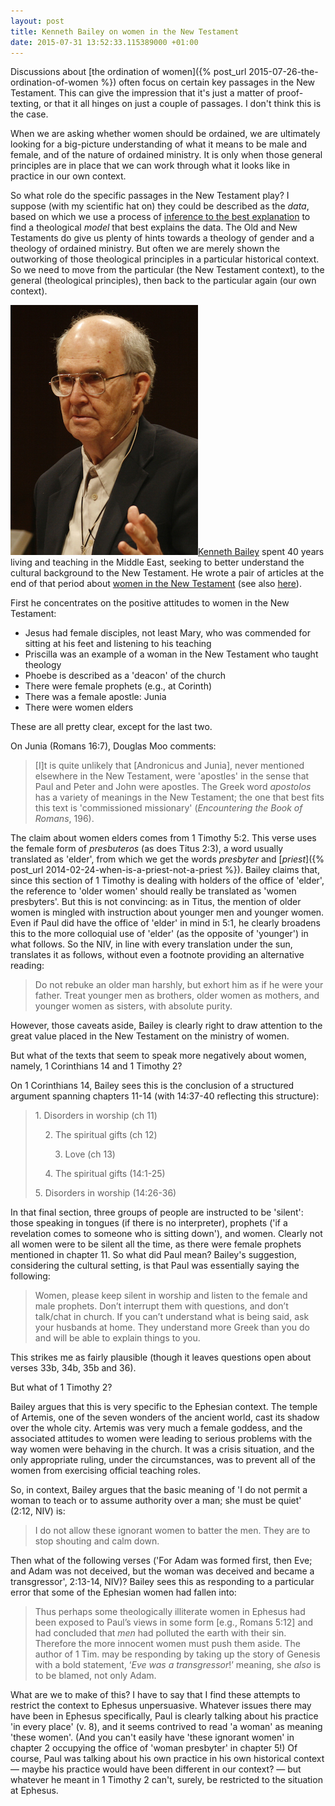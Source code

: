 ```yaml
---
layout: post
title: Kenneth Bailey on women in the New Testament
date: 2015-07-31 13:52:33.115389000 +01:00
---
```

Discussions about [the ordination of women]({% post_url 2015-07-26-the-ordination-of-women %}) often focus on certain key passages in the New Testament. This can give the impression that it's just a matter of proof-texting, or that it all hinges on just a couple of passages. I don't think this is the case.

When we are asking whether women should be ordained, we are ultimately looking for a big-picture understanding of what it means to be male and female, and of the nature of ordained ministry. It is only when those general principles are in place that we can work through what it looks like in practice in our own context.

So what role do the specific passages in the New Testament play? I suppose (with my scientific hat on) they could be described as the _data_, based on which we use a process of [inference to the best explanation](http://plato.stanford.edu/entries/abduction/) to find a theological _model_ that best explains the data. The Old and New Testaments do give us plenty of hints towards a theology of gender and a theology of ordained ministry. But often we are merely shown the outworking of those theological principles in a particular historical context. So we need to move from the particular (the New Testament context), to the general (theological principles), then back to the particular again (our own context).

[<img alt="Kenneth Bailey" title="Kenneth Bailey" src="/assets/kenneth-e-bailey.jpg" class="alignright" />Kenneth Bailey](http://shenango.org/bailey/) spent 40 years living and teaching in the Middle East, seeking to better understand the cultural background to the New Testament. He wrote a pair of articles at the end of that period about [women in the New Testament](http://www.theologymatters.com/JanFeb001.PDF) (see also [here](http://biblicalstudies.org.uk/pdf/anvil/11-1_007.pdf)).

First he concentrates on the positive attitudes to women in the New Testament:

* Jesus had female disciples, not least Mary, who was commended for sitting at his feet and listening to his teaching
* Priscilla was an example of a woman in the New Testament who taught theology
* Phoebe is described as a 'deacon' of the church
* There were female prophets (e.g., at Corinth)
* There was a female apostle: Junia
* There were women elders

These are all pretty clear, except for the last two.

On Junia (Romans 16:7), Douglas Moo comments:
 
> [I]t is quite unlikely that [Andronicus and Junia], never mentioned elsewhere in the New Testament, were 'apostles' in the sense that Paul and Peter and John were apostles. The Greek word _apostolos_ has a variety of meanings in the New Testament; the one that best fits this text is 'commissioned missionary' (_Encountering the Book of Romans_, 196).

The claim about women elders comes from 1 Timothy 5:2. This verse uses the female form of _presbuteros_ (as does Titus 2:3), a word usually translated as 'elder', from which we get the words _presbyter_ and [_priest_]({% post_url 2014-02-24-when-is-a-priest-not-a-priest %}). Bailey claims that, since this section of 1 Timothy is dealing with holders of the office of 'elder', the reference to 'older women' should really be translated as 'women presbyters'. But this is not convincing: as in Titus, the mention of older women is mingled with instruction about younger men and younger women. Even if Paul did have the office of 'elder' in mind in 5:1, he clearly broadens this to the more colloquial use of 'elder' (as the opposite of 'younger') in what follows. So the NIV, in line with every translation under the sun, translates it as follows, without even a footnote providing an alternative reading:

> Do not rebuke an older man harshly, but exhort him as if he were your father. Treat younger men as brothers, older women as mothers, and younger women as sisters, with absolute purity.

However, those caveats aside, Bailey is clearly right to draw attention to the great value placed in the New Testament on the ministry of women.

But what of the texts that seem to speak more negatively about women, namely, 1 Corinthians 14 and 1 Timothy 2?

On 1 Corinthians 14, Bailey sees this is the conclusion of a structured argument spanning chapters 11-14 (with 14:37-40 reflecting this structure):

> 1\. Disorders in worship (ch 11)
>
> &nbsp;&nbsp;&nbsp;&nbsp;2\. The spiritual gifts (ch 12)
>
> &nbsp;&nbsp;&nbsp;&nbsp;&nbsp;&nbsp;&nbsp;&nbsp;3\. Love (ch 13)
>
> &nbsp;&nbsp;&nbsp;&nbsp;4\. The spiritual gifts (14:1-25)
>
> 5\. Disorders in worship (14:26-36)

In that final section, three groups of people are instructed to be 'silent': those speaking in tongues (if there is no interpreter), prophets ('if a revelation comes to someone who is sitting down'), and women. Clearly not all women were to be silent all the time, as there were female prophets mentioned in chapter 11. So what did Paul mean? Bailey's suggestion, considering the cultural setting, is that Paul was essentially saying the following:

> Women, please keep silent in worship and listen to the female and male prophets. Don’t interrupt them with questions, and don’t talk/chat in church. If you can’t understand what is being said, ask your husbands at home. They understand more Greek than you do and will be able to explain things to you.

This strikes me as fairly plausible (though it leaves questions open about verses 33b, 34b, 35b and 36).

But what of 1 Timothy 2?

Bailey argues that this is very specific to the Ephesian context. The temple of Artemis, one of the seven wonders of the ancient world, cast its shadow over the whole city. Artemis was very much a female goddess, and the associated attitudes to women were leading to serious problems with the way women were behaving in the church. It was a crisis situation, and the only appropriate ruling, under the circumstances, was to prevent all of the women from exercising official teaching roles.

So, in context, Bailey argues that the basic meaning of 'I do not permit a woman to teach or to assume authority over a man; she must be quiet' (2:12, NIV) is:

> I do not allow these ignorant women to batter the men. They are to stop shouting and calm down.

Then what of the following verses ('For Adam was formed first, then Eve; and Adam was not deceived, but the woman was deceived and became a transgressor', 2:13-14, NIV)? Bailey sees this as responding to a particular error that some of the Ephesian women had fallen into:

> Thus perhaps some theologically illiterate women in Ephesus had been exposed to Paul’s views in some form [e.g., Romans 5:12] and had concluded that _men_ had polluted the earth with their sin. Therefore the more innocent women must push them aside. The author of 1 Tim. may be responding by taking up the story of Genesis with a bold statement, ‘_Eve was a transgressor_!’ meaning, she _also_ is to be blamed, not only Adam.

What are we to make of this? I have to say that I find these attempts to restrict the context to Ephesus unpersuasive. Whatever issues there may have been in Ephesus specifically, Paul is clearly talking about his practice 'in every place' (v. 8), and it seems contrived to read 'a woman' as meaning 'these women'. (And you can't easily have 'these ignorant women' in chapter 2 occupying the office of 'woman presbyter' in chapter 5!) Of course, Paul was talking about his own practice in his own historical context &mdash; maybe his practice would have been different in our context? &mdash; but whatever he meant in 1 Timothy 2 can't, surely, be restricted to the situation at Ephesus. 
